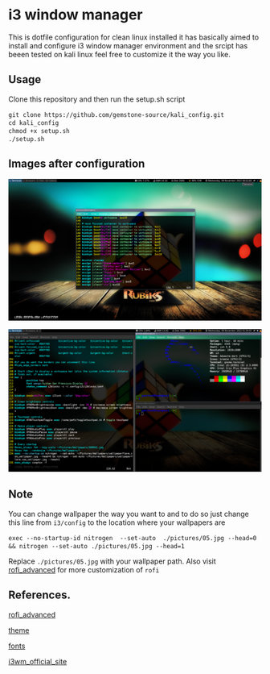 # i3 window manager
This is dotfile configuration for clean linux installed it has basically aimed to install and configure i3 window manager environment and the srcipt has beeen tested on kali linux feel free to customize it the way you like.
## Usage 
Clone this repository and then run the setup.sh script

```
git clone https://github.com/gemstone-source/kali_config.git
cd kali_config
chmod +x setup.sh 
./setup.sh
```
## Images after configuration
![image](pictures/i3.png)

![image](pictures/i3wm.png)

## Note 
You can change wallpaper the way you want to and to do so just change this line from `i3/config` to the location where your wallpapers are
```
exec --no-startup-id nitrogen  --set-auto  ./pictures/05.jpg --head=0 && nitrogen --set-auto ./pictures/05.jpg --head=1
```
Replace `./pictures/05.jpg` with your wallpaper path.
Also visit [rofi_advanced](https://github.com/adi1090x/rofi) for more customization of `rofi`

## References.
[rofi_advanced](https://github.com/adi1090x/rofi)

[theme](https://software.opensuse.org/download.html?project=home%3AHorst3180&package=arc-theme)

[fonts](https://github.com/supermarin/YosemiteSanFranciscoFont)

[i3wm_official_site](https://i3wm.org/)